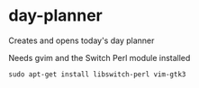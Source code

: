 # day-planner
Creates and opens today's day planner

Needs gvim and the Switch Perl module installed

```
sudo apt-get install libswitch-perl vim-gtk3
```
